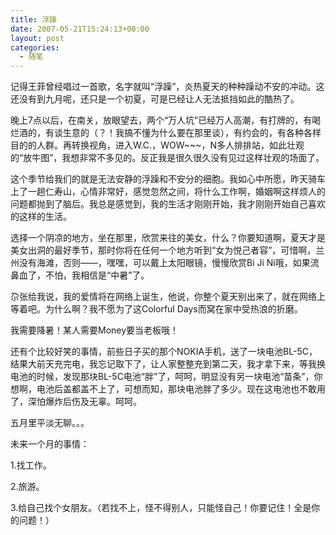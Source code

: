 ```yaml
---
title: 浮躁
date: 2007-05-21T15:24:13+00:00
layout: post
categories:
  - 随笔
---
```

记得王菲曾经唱过一首歌，名字就叫“浮躁”，炎热夏天的种种躁动不安的冲动。这还没有到九月呢，还只是一个初夏，可是已经让人无法抵挡如此的酷热了。

晚上7点以后，在南关，放眼望去，两个“万人坑”已经万人高潮，有打牌的，有喝烂酒的，有谈生意的（？！我搞不懂为什么要在那里谈），有约会的，有各种各样目的的人群。再转换视角，进入W.C.，WOW~~~，N多人排排站，如此壮观的“放牛图”，我想非常不多见的。反正我是很久很久没有见过这样壮观的场面了。

这个季节给我们的就是无法安静的浮躁和不安分的细胞。我如心中所愿，昨天骑车上了一趟仁寿山，心情非常好，感觉忽然之间，将什么工作啊，婚姻啊这样烦人的问题都抛到了脑后。我总是感觉到，我的生活才刚刚开始，我才刚刚开始自己喜欢的这样的生活。
<!--more-->
选择一个阴凉的地方，坐在那里，欣赏来往的美女，什么？你要知道啊，夏天才是美女出洞的最好季节，那时你将在任何一个地方听到“女为悦己者容”，可惜啊，兰州没有海滩，否则——，嘿嘿，可以戴上太阳眼镜，慢慢欣赏Bi Ji Ni哦，如果流鼻血了，不怕，我相信是“中暑”了。

尕张给我说，我的爱情将在网络上诞生，他说，你整个夏天别出来了，就在网络上等着吧。为什么啊？我不愿为了这Colorful Days而窝在家中受热浪的折磨。

我需要降暑！某人需要Money要当老板哦！

还有个比较好笑的事情，前些日子买的那个NOKIA手机，送了一块电池BL-5C，结果大前天充完电，我忘记取下了，让人家整整充到第二天，我才拿下来，等我换电池的时候，发现那块BL-5C电池“胖”了，呵呵，明显没有另一块电池“苗条”，你想啊，电池后盖都盖不上了，可想而知，那块电池胖了多少。现在这电池也不敢用了，深怕爆炸后伤及无辜。呵呵。

五月里平淡无聊。。。

未来一个月的事情：

1.找工作。

2.旅游。

3.给自己找个女朋友。（若找不上，怪不得别人，只能怪自己！你要记住！全是你的问题！）